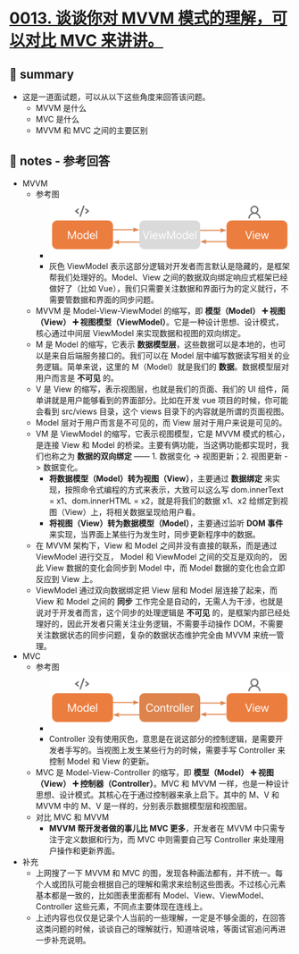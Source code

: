 # [0013. 谈谈你对 MVVM 模式的理解，可以对比 MVC 来讲讲。](https://github.com/Tdahuyou/TNotes.vue/tree/main/notes/0013.%20%E8%B0%88%E8%B0%88%E4%BD%A0%E5%AF%B9%20MVVM%20%E6%A8%A1%E5%BC%8F%E7%9A%84%E7%90%86%E8%A7%A3%EF%BC%8C%E5%8F%AF%E4%BB%A5%E5%AF%B9%E6%AF%94%20MVC%20%E6%9D%A5%E8%AE%B2%E8%AE%B2%E3%80%82)

## 📝 summary

- 这是一道面试题，可以从以下这些角度来回答该问题。
  - MVVM 是什么
  - MVC 是什么
  - MVVM 和 MVC 之间的主要区别

## 📒 notes - 参考回答

- MVVM
  - 参考图
    - ![](assets/2024-10-09-22-54-49.png)
    - 灰色 ViewModel 表示这部分逻辑对开发者而言默认是隐藏的，是框架帮我们处理好的。Model、View 之间的数据双向绑定响应式框架已经做好了（比如 Vue），我们只需要关注数据和界面行为的定义就行，不需要管数据和界面的同步问题。
  - MVVM 是 Model-View-ViewModel 的缩写，即 **模型（Model） ➕ 视图（View） ➕ 视图模型（ViewModel）**。它是一种设计思想、设计模式，核心通过中间层 ViewModel 来实现数据和视图的双向绑定。
  - M 是 Model 的缩写，它表示 **数据模型层**，这些数据可以是本地的，也可以是来自后端服务接口的。我们可以在 Model 层中编写数据读写相关的业务逻辑。简单来说，这里的 M（Model）就是我们的 **数据**。数据模型层对用户而言是 **不可见** 的。
  - V 是 View 的缩写，表示视图层，也就是我们的页面、我们的 UI 组件，简单讲就是用户能够看到的界面部分。比如在开发 vue 项目的时候，你可能会看到 src/views 目录，这个 views 目录下的内容就是所谓的页面视图。
  - Model 层对于用户而言是不可见的，而 View 层对于用户来说是可见的。
  - VM 是 ViewModel 的缩写，它表示视图模型，它是 MVVM 模式的核心，是连接 View 和 Model 的桥梁。主要有俩功能，当这俩功能都实现时，我们也称之为 **数据的双向绑定** —— 1. 数据变化 -> 视图更新；2. 视图更新 -> 数据变化。
    - **将数据模型（Model）转为视图（View）**，主要通过 **数据绑定** 来实现，按照命令式编程的方式来表示，大致可以这么写 dom.innerText = x1、dom.innerHTML = x2，就是将我们的数据 x1、x2 给绑定到视图（View）上，将相关数据呈现给用户看。
    - **将视图（View）转为数据模型（Model）**，主要通过监听 **DOM 事件** 来实现，当界面上某些行为发生时，同步更新程序中的数据。
  - 在 MVVM 架构下，View 和 Model 之间并没有直接的联系，而是通过 ViewModel 进行交互， Model 和 ViewModel 之间的交互是双向的， 因此 View 数据的变化会同步到 Model 中，而 Model 数据的变化也会立即反应到 View 上。
  - ViewModel 通过双向数据绑定把 View 层和 Model 层连接了起来，而 View 和 Model 之间的 **同步** 工作完全是自动的，无需人为干涉，也就是说对于开发者而言，这个同步的处理逻辑是 **不可见** 的，是框架内部已经处理好的，因此开发者只需关注业务逻辑，不需要手动操作 DOM，不需要关注数据状态的同步问题，复杂的数据状态维护完全由 MVVM 来统一管理。
- MVC
  - 参考图
    - ![](assets/2024-10-09-22-55-52.png)
    - Controller 没有使用灰色，意思是在说这部分的控制逻辑，是需要开发者手写的。当视图上发生某些行为的时候，需要手写 Controller 来控制 Model 和 View 的更新。
  - MVC 是 Model-View-Controller 的缩写，即 **模型（Model） ➕ 视图（View） ➕ 控制器（Controller）**。MVC 和 MVVM 一样，也是一种设计思想、设计模式。其核心在于通过控制器来承上启下。其中的 M、V 和 MVVM 中的 M、V 是一样的，分别表示数据模型层和视图层。
  - 对比 MVC 和 MVVM
    - **MVVM 帮开发者做的事儿比 MVC 更多**，开发者在 MVVM 中只需专注于定义数据和行为，而 MVC 中则需要自己写 Controller 来处理用户操作和更新界面。
- 补充
  - 上网搜了一下 MVVM 和 MVC 的图，发现各种画法都有，并不统一。每个人或团队可能会根据自己的理解和需求来绘制这些图表。不过核心元素基本都是一致的，比如图表里面都有 Model、View、ViewModel、Controller 这些元素，不同点主要体现在连线上。
  - 上述内容也仅仅是记录个人当前的一些理解，一定是不够全面的，在回答这类问题的时候，谈谈自己的理解就行，知道啥说啥，等面试官追问再进一步补充说明。
